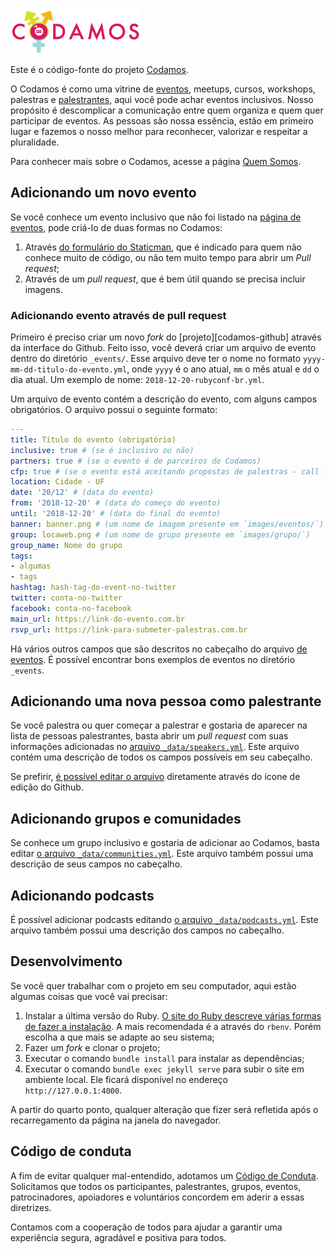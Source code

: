 ![Codamos logo](images/logo.png)

Este é o código-fonte do projeto [Codamos](https://codamos.club).

O Codamos é como uma vitrine de [eventos][events-page], meetups, cursos,
workshops, palestras e [palestrantes][speakers-page], aqui você pode achar
eventos inclusivos. Nosso propósito é descomplicar a comunicação entre quem organiza e quem quer
participar de eventos. As pessoas são nossa essência, estão em primeiro lugar e fazemos o nosso
melhor para reconhecer, valorizar e respeitar a pluralidade.

Para conhecer mais sobre o Codamos, acesse a página [Quem Somos](https://codamos.club/quem-somos).

## Adicionando um novo evento

Se você conhece um evento inclusivo que não foi listado na [página de eventos][events-page],
pode criá-lo de duas formas no Codamos:

1. Através [do formulário do Staticman](#formulário-staticman), que é indicado para quem não conhece
muito de código, ou não tem muito tempo para abrir um _Pull request_;
2. Através de um _pull request_, que é bem útil quando se precisa incluir imagens.

### Adicionando evento através de pull request

Primeiro é preciso criar um novo _fork_ do [projeto][codamos-github] através da interface do Github.
Feito isso, você deverá criar um arquivo de evento dentro do diretório `_events/`.
Esse arquivo deve ter o nome no formato `yyyy-mm-dd-titulo-do-evento.yml`, onde `yyyy` é o ano atual,
`mm` o mês atual e `dd` o dia atual. Um exemplo de nome: `2018-12-20-rubyconf-br.yml`.

Um arquivo de evento contém a descrição do evento, com alguns campos obrigatórios. O arquivo possui
o seguinte formato:

```yaml
---
title: Título do evento (obrigatório)
inclusive: true # (se é inclusivo ou não)
partners: true # (se o evento é de parceiros do Codamos)
cfp: true # (se o evento está aceitando propostas de palestras - call for papers)
location: Cidade - UF
date: '20/12' # (data do evento)
from: '2018-12-20' # (data do começo do evento)
until: '2018-12-20' # (data do final do evento)
banner: banner.png # (um nome de imagem presente em `images/eventos/`)
group: locaweb.png # (um nome de grupo presente em `images/grupo/`)
group_name: Nome do grupo
tags:
- algumas
- tags
hashtag: hash-tag-do-event-no-twitter
twitter: conta-no-twitter
facebook: conta-no-facebook
main_url: https://link-do-evento.com.br
rsvp_url: https://link-para-submeter-palestras.com.br
```

Há vários outros campos que são descritos no cabeçalho do arquivo [de eventos][event-file].
É possível encontrar bons exemplos de eventos no diretório `_events`.

## Adicionando uma nova pessoa como palestrante

Se você palestra ou quer começar a palestrar e gostaria de aparecer na lista de pessoas palestrantes,
basta abrir um _pull request_ com suas informações adicionadas no [arquivo `_data/speakers.yml`][speakers-file].
Este arquivo contém uma descrição de todos os campos possíveis em seu cabeçalho.

Se prefirir, [é possível editar o arquivo](https://help.github.com/articles/editing-files-in-your-repository/)
diretamente através do ícone de edição do Github.

## Adicionando grupos e comunidades

Se conhece um grupo inclusivo e gostaria de adicionar ao Codamos, basta editar
[o arquivo `_data/communities.yml`][communities-file]. Este arquivo também possui uma descrição de
seus campos no cabeçalho.

## Adicionando podcasts

É possível adicionar podcasts editando [o arquivo `_data/podcasts.yml`][podcasts-file].
Este arquivo também possui uma descrição dos campos no cabeçalho.

## Desenvolvimento

Se você quer trabalhar com o projeto em seu computador, aqui estão algumas coisas que você
vai precisar:

1. Instalar a última versão do Ruby.
[O site do Ruby descreve várias formas de fazer a instalação][ruby-install].
A mais recomendada é a através do `rbenv`. Porém escolha a que mais se adapte ao seu sistema;
2. Fazer um _fork_ e clonar o projeto;
3. Executar o comando `bundle install` para instalar as dependências;
4. Executar o comando `bundle exec jekyll serve` para subir o site em ambiente local. Ele ficará
disponível no endereço `http://127.0.0.1:4000`.

A partir do quarto ponto, qualquer alteração que fizer será refletida após o recarregamento da página
na janela do navegador.

## Código de conduta

A fim de evitar qualquer mal-entendido, adotamos um [Código de Conduta][code-of-conduct].
Solicitamos que todos os participantes, palestrantes, grupos, eventos, patrocinadores, apoiadores e
voluntários concordem em aderir a essas diretrizes.

Contamos com a cooperação de todos para ajudar a garantir uma experiência segura,
agradável e positiva para todos.

[events-page]: https://codamos.club/eventos
[speakers-page]: https://codamos.club/palestrantes
[event-file]: https://github.com/codamos/codamos.github.io/blob/master/_includes/event.html
[speakers-file]: https://github.com/codamos/codamos.github.io/blob/master/_data/speakers.yml
[communities-file]: https://github.com/codamos/codamos.github.io/blob/master/_data/communities.yml
[podcasts-file]: https://github.com/codamos/codamos.github.io/blob/master/_data/podcasts.yml
[ruby-install]: https://www.ruby-lang.org/en/documentation/installation/
[code-of-conduct]: https://www.codamos.club/codigo-de-conduta
